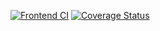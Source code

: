 [![Frontend CI](https://github.com/rombolshak/ahlcg/actions/workflows/frontend.yml/badge.svg?branch=main)](https://github.com/rombolshak/ahlcg/actions/workflows/frontend.yml)
[![Coverage Status](https://coveralls.io/repos/github/rombolshak/ahlcg/badge.svg?branch=main)](https://coveralls.io/github/rombolshak/ahlcg?branch=main)
